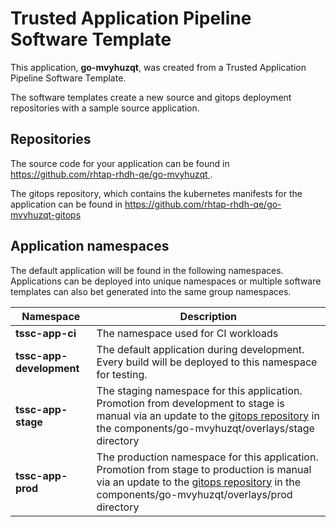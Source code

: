 # Trusted Application Pipeline Software Template

This application, **go-mvyhuzqt**, was created from a Trusted Application Pipeline Software Template.

The software templates create a new source and gitops deployment repositories with a sample source application. 

## Repositories

The source code for your application can be found in [https://github.com/rhtap-rhdh-qe/go-mvyhuzqt ](https://github.com/rhtap-rhdh-qe/go-mvyhuzqt ).
 
The gitops repository, which contains the kubernetes manifests for the application can be found in 
[https://github.com/rhtap-rhdh-qe/go-mvyhuzqt-gitops ](https://github.com/rhtap-rhdh-qe/go-mvyhuzqt-gitops ) 

## Application namespaces 

The default application will be found in the following namespaces. Applications can be deployed into unique namespaces or multiple software templates can also bet generated into the same group namespaces.  

|  Namespace   |  Description   |  
| -------- | -------- |
| **tssc-app-ci** | The namespace used for CI workloads |
| **tssc-app-development** | The default application during development. Every build will be deployed to this namespace for testing. |
| **tssc-app-stage** | The staging namespace for this application. Promotion from development to stage is manual via an update to the [gitops repository](https://github.com/rhtap-rhdh-qe/go-mvyhuzqt-gitops ) in the components/go-mvyhuzqt/overlays/stage directory |
| **tssc-app-prod** | The production namespace for this application. Promotion from stage to production is manual via an update to the [gitops repository](https://github.com/rhtap-rhdh-qe/go-mvyhuzqt-gitops ) in the components/go-mvyhuzqt/overlays/prod directory |